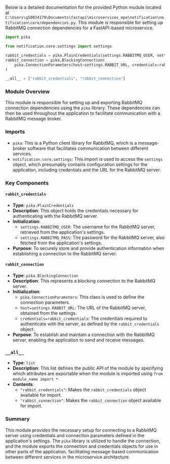 Below is a detailed documentation for the provided Python module located at `C:\Users\g50034179\Documents\fastapi\microservices_mpe\notification\notification\core/dependencies.py`. This module is responsible for setting up RabbitMQ connection dependencies for a FastAPI-based microservice.

```python
import pika

from notification.core.settings import settings

rabbit_credentials = pika.PlainCredentials(settings.RABBITMQ_USER, settings.RABBITMQ_PASS)
rabbit_connection = pika.BlockingConnection(
    pika.ConnectionParameters(host=settings.RABBIT_URL, credentials=rabbit_credentials)
)

__all__ = ["rabbit_credentials", "rabbit_connection"]
```

### Module Overview

This module is responsible for setting up and exporting RabbitMQ connection dependencies using the `pika` library. These dependencies can then be used throughout the application to facilitate communication with a RabbitMQ message broker.

### Imports

- `pika`: This is a Python client library for RabbitMQ, which is a message-broker software that facilitates communication between different services.
- `notification.core.settings`: This import is used to access the `settings` object, which presumably contains configuration settings for the application, including credentials and the URL for the RabbitMQ server.

### Key Components

#### `rabbit_credentials`

- **Type**: `pika.PlainCredentials`
- **Description**: This object holds the credentials necessary for authenticating with the RabbitMQ server.
- **Initialization**: 
  - `settings.RABBITMQ_USER`: The username for the RabbitMQ server, retrieved from the application's settings.
  - `settings.RABBITMQ_PASS`: The password for the RabbitMQ server, also fetched from the application's settings.
- **Purpose**: To securely store and provide authentication information when establishing a connection to the RabbitMQ server.

#### `rabbit_connection`

- **Type**: `pika.BlockingConnection`
- **Description**: This represents a blocking connection to the RabbitMQ server.
- **Initialization**:
  - `pika.ConnectionParameters`: This class is used to define the connection parameters.
  - `host=settings.RABBIT_URL`: The URL of the RabbitMQ server, obtained from the settings.
  - `credentials=rabbit_credentials`: The credentials required to authenticate with the server, as defined by the `rabbit_credentials` object.
- **Purpose**: To establish and maintain a connection with the RabbitMQ server, enabling the application to send and receive messages.

### `__all__`

- **Type**: `list`
- **Description**: This list defines the public API of the module by specifying which attributes are exportable when the module is imported using `from module_name import *`.
- **Contents**: 
  - `"rabbit_credentials"`: Makes the `rabbit_credentials` object available for import.
  - `"rabbit_connection"`: Makes the `rabbit_connection` object available for import.

### Summary

This module provides the necessary setup for connecting to a RabbitMQ server using credentials and connection parameters defined in the application's settings. The `pika` library is utilized to handle the connection, and the module exports the connection and credentials objects for use in other parts of the application, facilitating message-based communication between different services in the microservice architecture.